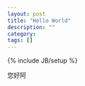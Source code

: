 ```yaml
---
layout: post
title: "Hello World"
description: ""
category: 
tags: []
---
```

{% include JB/setup %}

您好阿
